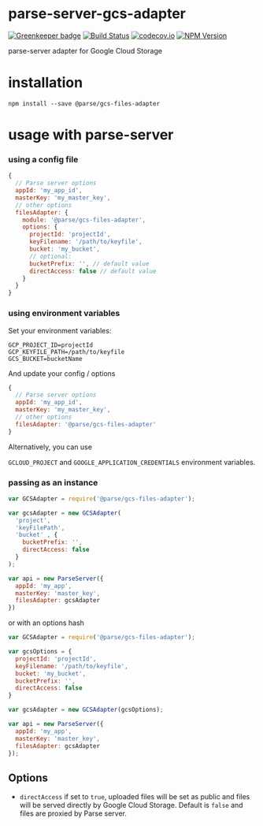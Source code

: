 # parse-server-gcs-adapter

[![Greenkeeper badge](https://badges.greenkeeper.io/parse-server-modules/parse-server-gcs-adapter.svg)](https://greenkeeper.io/)
[![Build
Status](https://travis-ci.org/parse-community/parse-server-gcs-adapter.svg?branch=master)](https://travis-ci.org/parse-community/parse-server-gcs-adapter)
[![codecov.io](https://codecov.io/github/parse-community/parse-server-gcs-adapter/coverage.svg?branch=master)](https://codecov.io/github/parse-community/parse-server-gcs-adapter?branch=master)
[![NPM Version](https://img.shields.io/npm/v/@parse/gcs-files-adapter.svg?style=flat-square)](https://www.npmjs.com/package/@parse/gcs-files-adapter)

parse-server adapter for Google Cloud Storage

# installation

`npm install --save @parse/gcs-files-adapter`

# usage with parse-server

### using a config file

```js
{
  // Parse server options
  appId: 'my_app_id',
  masterKey: 'my_master_key',
  // other options
  filesAdapter: {
    module: '@parse/gcs-files-adapter',
    options: {
      projectId: 'projectId',
      keyFilename: '/path/to/keyfile',
      bucket: 'my_bucket',
      // optional:
      bucketPrefix: '', // default value
      directAccess: false // default value
    } 
  }
}
```

### using environment variables

Set your environment variables:

```
GCP_PROJECT_ID=projectId
GCP_KEYFILE_PATH=/path/to/keyfile
GCS_BUCKET=bucketName
```

And update your config / options

```js
{
  // Parse server options
  appId: 'my_app_id',
  masterKey: 'my_master_key',
  // other options
  filesAdapter: '@parse/gcs-files-adapter'
}
```

Alternatively, you can use

`GCLOUD_PROJECT` and `GOOGLE_APPLICATION_CREDENTIALS` environment variables.


### passing as an instance

```js
var GCSAdapter = require('@parse/gcs-files-adapter');

var gcsAdapter = new GCSAdapter(
  'project', 
  'keyFilePath', 
  'bucket' , {
    bucketPrefix: '',
    directAccess: false
  }
);

var api = new ParseServer({
  appId: 'my_app',
  masterKey: 'master_key',
  filesAdapter: gcsAdapter
})
```

or with an options hash

```js
var GCSAdapter = require('@parse/gcs-files-adapter');

var gcsOptions = {
  projectId: 'projectId',
  keyFilename: '/path/to/keyfile',
  bucket: 'my_bucket',
  bucketPrefix: '',
  directAccess: false
}

var gcsAdapter = new GCSAdapter(gcsOptions);

var api = new ParseServer({
  appId: 'my_app',
  masterKey: 'master_key',
  filesAdapter: gcsAdapter
});
```

## Options
 - `directAccess` if set to `true`, uploaded files will be set as public and files will be served directly by Google Cloud Storage. Default is `false` and files are proxied by Parse server.